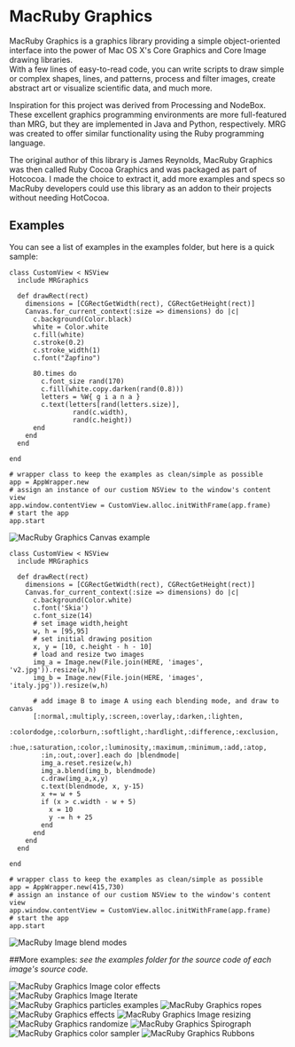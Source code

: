 # MacRuby Graphics 

MacRuby Graphics is a graphics library providing a simple object-oriented 
interface into the power of Mac OS X's Core Graphics and Core Image drawing libraries.  
With a few lines of easy-to-read code, you can write scripts to draw simple or complex 
shapes, lines, and patterns, process and filter images, create abstract art or visualize 
scientific data, and much more.

Inspiration for this project was derived from Processing and NodeBox.  These excellent 
graphics programming environments are more full-featured than MRG, but they are implemented 
in Java and Python, respectively.  MRG was created to offer similar functionality using 
the Ruby programming language.

The original author of this library is James Reynolds, MacRuby Graphics was then called Ruby Cocoa Graphics
and was packaged as part of Hotcocoa. I made the choice to extract it, add more examples and specs
so MacRuby developers could use this library as an addon to their projects without needing HotCocoa.

## Examples

You can see a list of examples in the examples folder, but here is a quick sample:

    class CustomView < NSView
      include MRGraphics

      def drawRect(rect)
        dimensions = [CGRectGetWidth(rect), CGRectGetHeight(rect)]
        Canvas.for_current_context(:size => dimensions) do |c|
          c.background(Color.black)
          white = Color.white
          c.fill(white)
          c.stroke(0.2)
          c.stroke_width(1)   
          c.font("Zapfino")

          80.times do 
            c.font_size rand(170)
            c.fill(white.copy.darken(rand(0.8)))
            letters = %W{ g i a n a } 
            c.text(letters[rand(letters.size)],
                    rand(c.width),
                    rand(c.height))
          end
        end
      end

    end

    # wrapper class to keep the examples as clean/simple as possible
    app = AppWrapper.new
    # assign an instance of our custiom NSView to the window's content view
    app.window.contentView = CustomView.alloc.initWithFrame(app.frame)
    # start the app
    app.start
    
![MacRuby Graphics Canvas example](http://img.skitch.com/20100712-1x4dswurhxcqexq5tpidj29axc.png)


    class CustomView < NSView
      include MRGraphics

      def drawRect(rect)
        dimensions = [CGRectGetWidth(rect), CGRectGetHeight(rect)]
        Canvas.for_current_context(:size => dimensions) do |c|
          c.background(Color.white)
          c.font('Skia')
          c.font_size(14)
          # set image width,height
          w, h = [95,95]
          # set initial drawing position
          x, y = [10, c.height - h - 10]
          # load and resize two images
          img_a = Image.new(File.join(HERE, 'images', 'v2.jpg')).resize(w,h)
          img_b = Image.new(File.join(HERE, 'images', 'italy.jpg')).resize(w,h)

          # add image B to image A using each blending mode, and draw to canvas
          [:normal,:multiply,:screen,:overlay,:darken,:lighten,
            :colordodge,:colorburn,:softlight,:hardlight,:difference,:exclusion,
            :hue,:saturation,:color,:luminosity,:maximum,:minimum,:add,:atop,
            :in,:out,:over].each do |blendmode|
            img_a.reset.resize(w,h)
            img_a.blend(img_b, blendmode)
            c.draw(img_a,x,y)
            c.text(blendmode, x, y-15)
            x += w + 5
            if (x > c.width - w + 5)
              x = 10
              y -= h + 25
            end
          end
        end
      end
  
    end

    # wrapper class to keep the examples as clean/simple as possible
    app = AppWrapper.new(415,730)
    # assign an instance of our custiom NSView to the window's content view
    app.window.contentView = CustomView.alloc.initWithFrame(app.frame)
    # start the app
    app.start
    
![MacRuby Image blend modes](http://img.skitch.com/20100712-bedhi8i4ppuqetad263w3ehuna.png)

##More examples:
_see the examples folder for the source code of each image's source code._

![MacRuby Graphics Image color effects](http://img.skitch.com/20100712-jr4jfhbaw2x9nmhy7bscapgbd4.png)
![MacRuby Graphics Image Iterate](http://img.skitch.com/20100713-1132mmahgum65tpgj9d9mag939.png)
![MacRuby Graphics particles examples](http://img.skitch.com/20100713-gb3ps8psw3ppyedx1t1x426rwa.png)
![MacRuby Graphics ropes](http://img.skitch.com/20100713-mseyj6qjxp38jnm2xkxpw6ebq4.png)
![MacRuby Graphics effects](http://img.skitch.com/20100716-8ma9te4tc8th723hd4t5rmbbb8.png)
![MacRuby Graphics Image resizing](http://img.skitch.com/20100715-k8k8f1gd8rb9e1wfj4ush9i5bf.png)
![MacRuby Graphics randomize](http://img.skitch.com/20100715-tycucqsgsfiy7syef8i24sw9xj.png)
![MacRuby Graphics Spirograph](http://img.skitch.com/20100715-jh4nsrm193a2ttdmjjnh4g1x96.png)
![MacRuby Graphics color sampler](http://img.skitch.com/20100716-nth8dcm4ag12bcns1fgngt4ird.png)
![MacRuby Graphics Rubbons](http://img.skitch.com/20100715-18f5pwc96b2gdfcdag26sjujam.png)